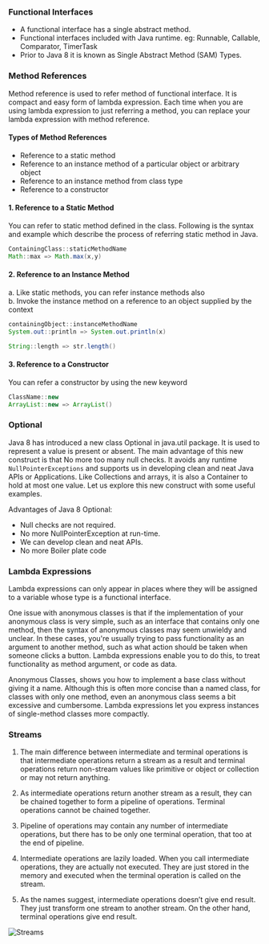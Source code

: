 ### Functional Interfaces

- A functional interface has a single abstract method.
- Functional interfaces included with Java runtime. eg: Runnable, Callable, Comparator, TimerTask
- Prior to Java 8 it is known as Single Abstract Method (SAM) Types. 

### Method References

Method reference is used to refer method of functional interface. It is compact and easy form of lambda expression. Each time when you are using lambda expression to just referring a method, you can replace your lambda expression with method reference.

#### Types of Method References

- Reference to a static method
- Reference to an instance method of a particular object or arbitrary object
- Reference to an instance method from class type
- Reference to a constructor

#### 1. Reference to a Static Method

You can refer to static method defined in the class. Following is the syntax and example which describe the process of referring static method in Java.

```java
ContainingClass::staticMethodName
Math::max => Math.max(x,y)
```

#### 2. Reference to an Instance Method

a. Like static methods, you can refer instance methods also  
b. Invoke the instance method on a reference to an object supplied by the context

```java
containingObject::instanceMethodName  
System.out::println => System.out.println(x)

String::length => str.length()
```

#### 3. Reference to a Constructor

You can refer a constructor by using the new keyword

```java
ClassName::new
ArrayList::new => ArrayList()
```

### Optional

Java 8 has introduced a new class Optional in java.util package. It is used to represent a value is present or absent. The main advantage of this new construct is that No more too many null checks. It avoids any runtime `NullPointerExceptions` and supports us in developing clean and neat Java APIs or Applications. Like Collections and arrays, it is also a Container to hold at most one value. Let us explore this new construct with some useful examples.

Advantages of Java 8 Optional:

- Null checks are not required.
- No more NullPointerException at run-time.
- We can develop clean and neat APIs.
- No more Boiler plate code

### Lambda Expressions

Lambda expressions can only appear in places where they will be assigned to a variable whose type is a functional interface.

One issue with anonymous classes is that if the implementation of your anonymous class is very simple, such as an interface that contains only one method, then the syntax of anonymous classes may seem unwieldy and unclear. In these cases, you're usually trying to pass functionality as an argument to another method, such as what action should be taken when someone clicks a button. Lambda expressions enable you to do this, to treat functionality as method argument, or code as data.

Anonymous Classes, shows you how to implement a base class without giving it a name. Although this is often more concise than a named class, for classes with only one method, even an anonymous class seems a bit excessive and cumbersome. Lambda expressions let you express instances of single-method classes more compactly.


### Streams

1. The main difference between intermediate and terminal operations is that intermediate operations return a stream as a result and terminal operations return non-stream values like primitive or object or collection or may not return anything.

2. As intermediate operations return another stream as a result, they can be chained together to form a pipeline of operations. Terminal operations cannot be chained together.

3. Pipeline of operations may contain any number of intermediate operations, but there has to be only one terminal operation, that too at the end of pipeline.

4. Intermediate operations are lazily loaded. When you call intermediate operations, they are actually not executed. They are just stored in the memory and executed when the terminal operation is called on the stream.

5. As the names suggest, intermediate operations doesn’t give end result. They just transform one stream to another stream. On the other hand, terminal operations give end result.

![Streams](https://vinkrish-notes.s3.us-west-2.amazonaws.com/streams.jpeg)